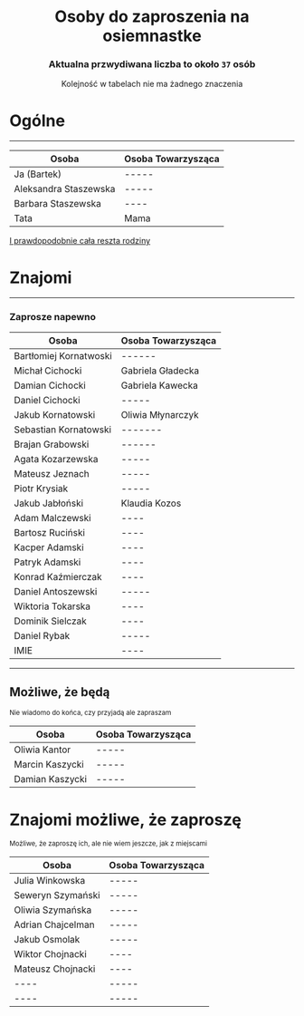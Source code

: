 <div align="center">

# Osoby do zaproszenia na osiemnastke

### Aktualna przwydiwana liczba to około `37` osób

Kolejność w tabelach nie ma żadnego znaczenia
</div>

# Ogólne

---

| Osoba                 | Osoba Towarzysząca |
|-----------------------|--------------------|
| Ja (Bartek)           | -----              |
| Aleksandra Staszewska | -----              |
| Barbara Staszewska    | ----               |
| Tata                  | Mama               |

<u>I prawdopodobnie cała reszta rodziny</u>

# Znajomi

---

### Zaprosze napewno

| Osoba                  | Osoba Towarzysząca |
|------------------------|--------------------|
| Bartłomiej Kornatwoski | ------             |
| Michał Cichocki        | Gabriela Gładecka  |
| Damian Cichocki        | Gabriela Kawecka   |
| Daniel Cichocki        | -----              |
| Jakub Kornatowski      | Oliwia Młynarczyk  |
| Sebastian Kornatowski  | -------            |
| Brajan Grabowski       | ------             |
| Agata Kozarzewska      | -----              |
| Mateusz Jeznach        | -----              |
| Piotr Krysiak          | -----              |
| Jakub Jabłoński        | Klaudia Kozos      |
| Adam Malczewski        | ----               |
| Bartosz Ruciński       | ----               |
| Kacper Adamski         | ----               |
| Patryk Adamski         | ----               |
| Konrad Kaźmierczak     | ----               |
| Daniel Antoszewski     | -----              |
| Wiktoria Tokarska      | ----               |
| Dominik Sielczak       | ----               |
| Daniel Rybak           | -----              |
| IMIE                   | ----               |

---

## Możliwe, że będą

<sup>Nie wiadomo do końca, czy przyjadą ale zapraszam</sup>

| Osoba           | Osoba Towarzysząca |
|-----------------|--------------------|
| Oliwia Kantor   | -----              |
| Marcin Kaszycki | -----              |
| Damian Kaszycki | -----              |

# Znajomi możliwe, że zaproszę

<sup>Możliwe, że zaproszę ich, ale nie wiem jeszcze, jak z miejscami</sup>

| Osoba             | Osoba Towarzysząca |
|-------------------|--------------------|
| Julia Winkowska   | -----              |
| Seweryn Szymański | -----              |
| Oliwia Szymańska  | -----              |
| Adrian Chajcelman | -----              |
| Jakub Osmolak     | -----              |
| Wiktor Chojnacki  | ----               |
| Mateusz Chojnacki | ----               |
| ----              | -----              |
| ----              | -----              |
